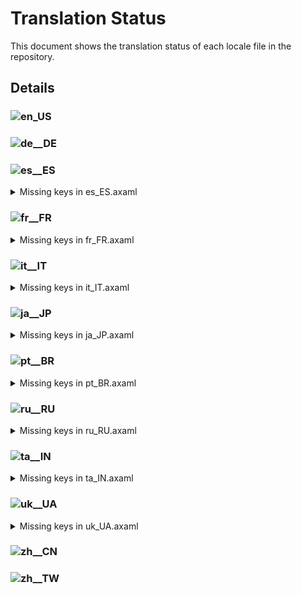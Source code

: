# Translation Status

This document shows the translation status of each locale file in the repository.

## Details

### ![en_US](https://img.shields.io/badge/en__US-%E2%88%9A-brightgreen)

### ![de__DE](https://img.shields.io/badge/de__DE-%E2%88%9A-brightgreen)

### ![es__ES](https://img.shields.io/badge/es__ES-96.84%25-yellow)

<details>
<summary>Missing keys in es_ES.axaml</summary>

- Text.AddToIgnore
- Text.AddToIgnore.Pattern
- Text.AddToIgnore.Storage
- Text.CommitCM.PushRevision
- Text.Configure.CustomAction.Arguments.Tip
- Text.Configure.CustomAction.InputControls
- Text.Configure.CustomAction.InputControls.Edit
- Text.Configure.CustomAction.InputControls.Tip
- Text.Configure.CustomAction.Scope.Tag
- Text.ConfigureCustomActionControls
- Text.ConfigureCustomActionControls.CheckedValue
- Text.ConfigureCustomActionControls.CheckedValue.Tip
- Text.ConfigureCustomActionControls.Description
- Text.ConfigureCustomActionControls.Description.Tip
- Text.ConfigureCustomActionControls.DefaultValue
- Text.ConfigureCustomActionControls.IsFolder
- Text.ConfigureCustomActionControls.Label
- Text.ConfigureCustomActionControls.Type
- Text.ExecuteCustomAction.SimpleWait
- Text.Merge.Edit
- Text.Push.Revision
- Text.Push.Revision.Title
- Text.Stash.Mode
- Text.StashCM.CopyMessage
- Text.TagCM.CustomAction
- Text.WorkingCopy.AddToGitIgnore.InFolder

</details>

### ![fr__FR](https://img.shields.io/badge/fr__FR-89.05%25-yellow)

<details>
<summary>Missing keys in fr_FR.axaml</summary>

- Text.AddToIgnore
- Text.AddToIgnore.Pattern
- Text.AddToIgnore.Storage
- Text.Avatar.Load
- Text.Bisect
- Text.Bisect.Abort
- Text.Bisect.Bad
- Text.Bisect.Detecting
- Text.Bisect.Good
- Text.Bisect.Skip
- Text.Bisect.WaitingForRange
- Text.BranchCM.ResetToSelectedCommit
- Text.Checkout.RecurseSubmodules
- Text.Checkout.WithFastForward
- Text.Checkout.WithFastForward.Upstream
- Text.CommitCM.CopyAuthor
- Text.CommitCM.CopyCommitter
- Text.CommitCM.CopySubject
- Text.CommitCM.PushRevision
- Text.CommitDetail.Changes.Count
- Text.CommitMessageTextBox.SubjectCount
- Text.Configure.CustomAction.Arguments.Tip
- Text.Configure.CustomAction.InputControls
- Text.Configure.CustomAction.InputControls.Edit
- Text.Configure.CustomAction.InputControls.Tip
- Text.Configure.CustomAction.Scope.Tag
- Text.Configure.Git.PreferredMergeMode
- Text.ConfigureCustomActionControls
- Text.ConfigureCustomActionControls.CheckedValue
- Text.ConfigureCustomActionControls.CheckedValue.Tip
- Text.ConfigureCustomActionControls.Description
- Text.ConfigureCustomActionControls.Description.Tip
- Text.ConfigureCustomActionControls.DefaultValue
- Text.ConfigureCustomActionControls.IsFolder
- Text.ConfigureCustomActionControls.Label
- Text.ConfigureCustomActionControls.Type
- Text.ConfirmEmptyCommit.Continue
- Text.ConfirmEmptyCommit.NoLocalChanges
- Text.ConfirmEmptyCommit.StageAllThenCommit
- Text.ConfirmEmptyCommit.WithLocalChanges
- Text.CreateBranch.OverwriteExisting
- Text.DeinitSubmodule
- Text.DeinitSubmodule.Force
- Text.DeinitSubmodule.Path
- Text.Diff.Submodule.Deleted
- Text.ExecuteCustomAction.SimpleWait
- Text.GitFlow.FinishWithPush
- Text.GitFlow.FinishWithSquash
- Text.Hotkeys.Global.SwitchWorkspace
- Text.Hotkeys.Global.SwitchTab
- Text.Hotkeys.TextEditor.OpenExternalMergeTool
- Text.Launcher.Workspaces
- Text.Launcher.Pages
- Text.Merge.Edit
- Text.Preferences.Git.IgnoreCRAtEOLInDiff
- Text.Pull.RecurseSubmodules
- Text.Push.Revision
- Text.Push.Revision.Title
- Text.Repository.BranchSort
- Text.Repository.BranchSort.ByCommitterDate
- Text.Repository.BranchSort.ByName
- Text.Repository.ClearStashes
- Text.Repository.Search.ByContent
- Text.Repository.ShowSubmodulesAsTree
- Text.Repository.ViewLogs
- Text.Repository.Visit
- Text.ResetWithoutCheckout
- Text.ResetWithoutCheckout.MoveTo
- Text.ResetWithoutCheckout.Target
- Text.Stash.Mode
- Text.StashCM.CopyMessage
- Text.Submodule.Deinit
- Text.Submodule.Status
- Text.Submodule.Status.Modified
- Text.Submodule.Status.NotInited
- Text.Submodule.Status.RevisionChanged
- Text.Submodule.Status.Unmerged
- Text.Submodule.URL
- Text.TagCM.CustomAction
- Text.ViewLogs
- Text.ViewLogs.Clear
- Text.ViewLogs.CopyLog
- Text.ViewLogs.Delete
- Text.WorkingCopy.AddToGitIgnore.InFolder
- Text.WorkingCopy.ConfirmCommitWithFilter
- Text.WorkingCopy.Conflicts.OpenExternalMergeTool
- Text.WorkingCopy.Conflicts.OpenExternalMergeToolAllConflicts
- Text.WorkingCopy.Conflicts.UseMine
- Text.WorkingCopy.Conflicts.UseTheirs
- Text.WorkingCopy.ResetAuthor

</details>

### ![it__IT](https://img.shields.io/badge/it__IT-94.28%25-yellow)

<details>
<summary>Missing keys in it_IT.axaml</summary>

- Text.AddToIgnore
- Text.AddToIgnore.Pattern
- Text.AddToIgnore.Storage
- Text.Avatar.Load
- Text.BranchCM.ResetToSelectedCommit
- Text.Checkout.WithFastForward
- Text.Checkout.WithFastForward.Upstream
- Text.CommitCM.PushRevision
- Text.CommitDetail.Changes.Count
- Text.Configure.CustomAction.Arguments.Tip
- Text.Configure.CustomAction.InputControls
- Text.Configure.CustomAction.InputControls.Edit
- Text.Configure.CustomAction.InputControls.Tip
- Text.Configure.CustomAction.Scope.Tag
- Text.ConfigureCustomActionControls
- Text.ConfigureCustomActionControls.CheckedValue
- Text.ConfigureCustomActionControls.CheckedValue.Tip
- Text.ConfigureCustomActionControls.Description
- Text.ConfigureCustomActionControls.Description.Tip
- Text.ConfigureCustomActionControls.DefaultValue
- Text.ConfigureCustomActionControls.IsFolder
- Text.ConfigureCustomActionControls.Label
- Text.ConfigureCustomActionControls.Type
- Text.CreateBranch.OverwriteExisting
- Text.DeinitSubmodule
- Text.DeinitSubmodule.Force
- Text.DeinitSubmodule.Path
- Text.Diff.Submodule.Deleted
- Text.ExecuteCustomAction.SimpleWait
- Text.Hotkeys.Global.SwitchWorkspace
- Text.Hotkeys.Global.SwitchTab
- Text.Launcher.Workspaces
- Text.Launcher.Pages
- Text.Merge.Edit
- Text.Pull.RecurseSubmodules
- Text.Push.Revision
- Text.Push.Revision.Title
- Text.Repository.ClearStashes
- Text.ResetWithoutCheckout
- Text.ResetWithoutCheckout.MoveTo
- Text.ResetWithoutCheckout.Target
- Text.Stash.Mode
- Text.StashCM.CopyMessage
- Text.Submodule.Deinit
- Text.TagCM.CustomAction
- Text.WorkingCopy.AddToGitIgnore.InFolder
- Text.WorkingCopy.ResetAuthor

</details>

### ![ja__JP](https://img.shields.io/badge/ja__JP-88.81%25-yellow)

<details>
<summary>Missing keys in ja_JP.axaml</summary>

- Text.AddToIgnore
- Text.AddToIgnore.Pattern
- Text.AddToIgnore.Storage
- Text.Avatar.Load
- Text.Bisect
- Text.Bisect.Abort
- Text.Bisect.Bad
- Text.Bisect.Detecting
- Text.Bisect.Good
- Text.Bisect.Skip
- Text.Bisect.WaitingForRange
- Text.BranchCM.CompareWithCurrent
- Text.BranchCM.ResetToSelectedCommit
- Text.Checkout.RecurseSubmodules
- Text.Checkout.WithFastForward
- Text.Checkout.WithFastForward.Upstream
- Text.CommitCM.CopyAuthor
- Text.CommitCM.CopyCommitter
- Text.CommitCM.CopySubject
- Text.CommitCM.PushRevision
- Text.CommitDetail.Changes.Count
- Text.CommitMessageTextBox.SubjectCount
- Text.Configure.CustomAction.Arguments.Tip
- Text.Configure.CustomAction.InputControls
- Text.Configure.CustomAction.InputControls.Edit
- Text.Configure.CustomAction.InputControls.Tip
- Text.Configure.CustomAction.Scope.Tag
- Text.Configure.Git.PreferredMergeMode
- Text.ConfigureCustomActionControls
- Text.ConfigureCustomActionControls.CheckedValue
- Text.ConfigureCustomActionControls.CheckedValue.Tip
- Text.ConfigureCustomActionControls.Description
- Text.ConfigureCustomActionControls.Description.Tip
- Text.ConfigureCustomActionControls.DefaultValue
- Text.ConfigureCustomActionControls.IsFolder
- Text.ConfigureCustomActionControls.Label
- Text.ConfigureCustomActionControls.Type
- Text.ConfirmEmptyCommit.Continue
- Text.ConfirmEmptyCommit.NoLocalChanges
- Text.ConfirmEmptyCommit.StageAllThenCommit
- Text.ConfirmEmptyCommit.WithLocalChanges
- Text.CreateBranch.OverwriteExisting
- Text.DeinitSubmodule
- Text.DeinitSubmodule.Force
- Text.DeinitSubmodule.Path
- Text.Diff.Submodule.Deleted
- Text.ExecuteCustomAction.SimpleWait
- Text.GitFlow.FinishWithPush
- Text.GitFlow.FinishWithSquash
- Text.Hotkeys.Global.SwitchWorkspace
- Text.Hotkeys.Global.SwitchTab
- Text.Hotkeys.TextEditor.OpenExternalMergeTool
- Text.Launcher.Workspaces
- Text.Launcher.Pages
- Text.Merge.Edit
- Text.Preferences.Git.IgnoreCRAtEOLInDiff
- Text.Pull.RecurseSubmodules
- Text.Push.Revision
- Text.Push.Revision.Title
- Text.Repository.BranchSort
- Text.Repository.BranchSort.ByCommitterDate
- Text.Repository.BranchSort.ByName
- Text.Repository.ClearStashes
- Text.Repository.FilterCommits
- Text.Repository.Search.ByContent
- Text.Repository.ShowSubmodulesAsTree
- Text.Repository.ViewLogs
- Text.Repository.Visit
- Text.ResetWithoutCheckout
- Text.ResetWithoutCheckout.MoveTo
- Text.ResetWithoutCheckout.Target
- Text.Stash.Mode
- Text.StashCM.CopyMessage
- Text.Submodule.Deinit
- Text.Submodule.Status
- Text.Submodule.Status.Modified
- Text.Submodule.Status.NotInited
- Text.Submodule.Status.RevisionChanged
- Text.Submodule.Status.Unmerged
- Text.Submodule.URL
- Text.TagCM.CustomAction
- Text.ViewLogs
- Text.ViewLogs.Clear
- Text.ViewLogs.CopyLog
- Text.ViewLogs.Delete
- Text.WorkingCopy.AddToGitIgnore.InFolder
- Text.WorkingCopy.ConfirmCommitWithFilter
- Text.WorkingCopy.Conflicts.OpenExternalMergeTool
- Text.WorkingCopy.Conflicts.OpenExternalMergeToolAllConflicts
- Text.WorkingCopy.Conflicts.UseMine
- Text.WorkingCopy.Conflicts.UseTheirs
- Text.WorkingCopy.ResetAuthor

</details>

### ![pt__BR](https://img.shields.io/badge/pt__BR-81.27%25-yellow)

<details>
<summary>Missing keys in pt_BR.axaml</summary>

- Text.AddToIgnore
- Text.AddToIgnore.Pattern
- Text.AddToIgnore.Storage
- Text.AIAssistant.Regen
- Text.AIAssistant.Use
- Text.ApplyStash
- Text.ApplyStash.DropAfterApply
- Text.ApplyStash.RestoreIndex
- Text.ApplyStash.Stash
- Text.Avatar.Load
- Text.Bisect
- Text.Bisect.Abort
- Text.Bisect.Bad
- Text.Bisect.Detecting
- Text.Bisect.Good
- Text.Bisect.Skip
- Text.Bisect.WaitingForRange
- Text.BranchCM.CustomAction
- Text.BranchCM.MergeMultiBranches
- Text.BranchCM.ResetToSelectedCommit
- Text.BranchUpstreamInvalid
- Text.Checkout.RecurseSubmodules
- Text.Checkout.WithFastForward
- Text.Checkout.WithFastForward.Upstream
- Text.Clone.RecurseSubmodules
- Text.CommitCM.CopyAuthor
- Text.CommitCM.CopyCommitter
- Text.CommitCM.CopySubject
- Text.CommitCM.Merge
- Text.CommitCM.MergeMultiple
- Text.CommitCM.PushRevision
- Text.CommitDetail.Changes.Count
- Text.CommitDetail.Files.Search
- Text.CommitDetail.Info.Children
- Text.CommitMessageTextBox.SubjectCount
- Text.Configure.CustomAction.Arguments.Tip
- Text.Configure.CustomAction.InputControls
- Text.Configure.CustomAction.InputControls.Edit
- Text.Configure.CustomAction.InputControls.Tip
- Text.Configure.CustomAction.Scope.Branch
- Text.Configure.CustomAction.Scope.Tag
- Text.Configure.CustomAction.WaitForExit
- Text.Configure.Git.PreferredMergeMode
- Text.Configure.IssueTracker.AddSampleGiteeIssue
- Text.Configure.IssueTracker.AddSampleGiteePullRequest
- Text.ConfigureCustomActionControls
- Text.ConfigureCustomActionControls.CheckedValue
- Text.ConfigureCustomActionControls.CheckedValue.Tip
- Text.ConfigureCustomActionControls.Description
- Text.ConfigureCustomActionControls.Description.Tip
- Text.ConfigureCustomActionControls.DefaultValue
- Text.ConfigureCustomActionControls.IsFolder
- Text.ConfigureCustomActionControls.Label
- Text.ConfigureCustomActionControls.Type
- Text.ConfirmEmptyCommit.Continue
- Text.ConfirmEmptyCommit.NoLocalChanges
- Text.ConfirmEmptyCommit.StageAllThenCommit
- Text.ConfirmEmptyCommit.WithLocalChanges
- Text.CopyFullPath
- Text.CreateBranch.Name.WarnSpace
- Text.CreateBranch.OverwriteExisting
- Text.DeinitSubmodule
- Text.DeinitSubmodule.Force
- Text.DeinitSubmodule.Path
- Text.DeleteRepositoryNode.Path
- Text.DeleteRepositoryNode.TipForGroup
- Text.DeleteRepositoryNode.TipForRepository
- Text.Diff.First
- Text.Diff.Last
- Text.Diff.Submodule.Deleted
- Text.Diff.UseBlockNavigation
- Text.ExecuteCustomAction.SimpleWait
- Text.Fetch.Force
- Text.FileCM.ResolveUsing
- Text.GitFlow.FinishWithPush
- Text.GitFlow.FinishWithSquash
- Text.Hotkeys.Global.Clone
- Text.Hotkeys.Global.SwitchWorkspace
- Text.Hotkeys.Global.SwitchTab
- Text.Hotkeys.TextEditor.OpenExternalMergeTool
- Text.InProgress.CherryPick.Head
- Text.InProgress.Merge.Operating
- Text.InProgress.Rebase.StoppedAt
- Text.InProgress.Revert.Head
- Text.Launcher.Workspaces
- Text.Launcher.Pages
- Text.Merge.Edit
- Text.Merge.Source
- Text.MergeMultiple
- Text.MergeMultiple.CommitChanges
- Text.MergeMultiple.Strategy
- Text.MergeMultiple.Targets
- Text.Preferences.AI.Streaming
- Text.Preferences.Appearance.EditorTabWidth
- Text.Preferences.General.DateFormat
- Text.Preferences.General.ShowChildren
- Text.Preferences.General.ShowTagsInGraph
- Text.Preferences.Git.IgnoreCRAtEOLInDiff
- Text.Preferences.Git.SSLVerify
- Text.Pull.RecurseSubmodules
- Text.Push.Revision
- Text.Push.Revision.Title
- Text.Repository.BranchSort
- Text.Repository.BranchSort.ByCommitterDate
- Text.Repository.BranchSort.ByName
- Text.Repository.ClearStashes
- Text.Repository.FilterCommits
- Text.Repository.HistoriesLayout
- Text.Repository.HistoriesLayout.Horizontal
- Text.Repository.HistoriesLayout.Vertical
- Text.Repository.HistoriesOrder
- Text.Repository.Notifications.Clear
- Text.Repository.OnlyHighlightCurrentBranchInHistories
- Text.Repository.Search.ByContent
- Text.Repository.ShowSubmodulesAsTree
- Text.Repository.Skip
- Text.Repository.Tags.OrderByCreatorDate
- Text.Repository.Tags.OrderByName
- Text.Repository.Tags.Sort
- Text.Repository.UseRelativeTimeInHistories
- Text.Repository.ViewLogs
- Text.Repository.Visit
- Text.ResetWithoutCheckout
- Text.ResetWithoutCheckout.MoveTo
- Text.ResetWithoutCheckout.Target
- Text.SetUpstream
- Text.SetUpstream.Local
- Text.SetUpstream.Unset
- Text.SetUpstream.Upstream
- Text.SHALinkCM.NavigateTo
- Text.Stash.Mode
- Text.StashCM.CopyMessage
- Text.StashCM.SaveAsPatch
- Text.Submodule.Deinit
- Text.Submodule.Status
- Text.Submodule.Status.Modified
- Text.Submodule.Status.NotInited
- Text.Submodule.Status.RevisionChanged
- Text.Submodule.Status.Unmerged
- Text.Submodule.URL
- Text.TagCM.CustomAction
- Text.ViewLogs
- Text.ViewLogs.Clear
- Text.ViewLogs.CopyLog
- Text.ViewLogs.Delete
- Text.WorkingCopy.AddToGitIgnore.InFolder
- Text.WorkingCopy.CommitToEdit
- Text.WorkingCopy.ConfirmCommitWithFilter
- Text.WorkingCopy.Conflicts.OpenExternalMergeTool
- Text.WorkingCopy.Conflicts.OpenExternalMergeToolAllConflicts
- Text.WorkingCopy.Conflicts.UseMine
- Text.WorkingCopy.Conflicts.UseTheirs
- Text.WorkingCopy.ResetAuthor
- Text.WorkingCopy.SignOff

</details>

### ![ru__RU](https://img.shields.io/badge/ru__RU-97.69%25-yellow)

<details>
<summary>Missing keys in ru_RU.axaml</summary>

- Text.AddToIgnore
- Text.AddToIgnore.Pattern
- Text.AddToIgnore.Storage
- Text.Configure.CustomAction.Arguments.Tip
- Text.Configure.CustomAction.InputControls
- Text.Configure.CustomAction.InputControls.Edit
- Text.Configure.CustomAction.InputControls.Tip
- Text.Configure.CustomAction.Scope.Tag
- Text.ConfigureCustomActionControls
- Text.ConfigureCustomActionControls.CheckedValue
- Text.ConfigureCustomActionControls.CheckedValue.Tip
- Text.ConfigureCustomActionControls.Description
- Text.ConfigureCustomActionControls.Description.Tip
- Text.ConfigureCustomActionControls.DefaultValue
- Text.ConfigureCustomActionControls.IsFolder
- Text.ConfigureCustomActionControls.Label
- Text.ConfigureCustomActionControls.Type
- Text.ExecuteCustomAction.SimpleWait
- Text.TagCM.CustomAction

</details>

### ![ta__IN](https://img.shields.io/badge/ta__IN-88.93%25-yellow)

<details>
<summary>Missing keys in ta_IN.axaml</summary>

- Text.AddToIgnore
- Text.AddToIgnore.Pattern
- Text.AddToIgnore.Storage
- Text.Avatar.Load
- Text.Bisect
- Text.Bisect.Abort
- Text.Bisect.Bad
- Text.Bisect.Detecting
- Text.Bisect.Good
- Text.Bisect.Skip
- Text.Bisect.WaitingForRange
- Text.BranchCM.CompareWithCurrent
- Text.BranchCM.ResetToSelectedCommit
- Text.Checkout.RecurseSubmodules
- Text.Checkout.WithFastForward
- Text.Checkout.WithFastForward.Upstream
- Text.CommitCM.CopyAuthor
- Text.CommitCM.CopyCommitter
- Text.CommitCM.CopySubject
- Text.CommitCM.PushRevision
- Text.CommitDetail.Changes.Count
- Text.CommitMessageTextBox.SubjectCount
- Text.Configure.CustomAction.Arguments.Tip
- Text.Configure.CustomAction.InputControls
- Text.Configure.CustomAction.InputControls.Edit
- Text.Configure.CustomAction.InputControls.Tip
- Text.Configure.CustomAction.Scope.Tag
- Text.Configure.Git.PreferredMergeMode
- Text.ConfigureCustomActionControls
- Text.ConfigureCustomActionControls.CheckedValue
- Text.ConfigureCustomActionControls.CheckedValue.Tip
- Text.ConfigureCustomActionControls.Description
- Text.ConfigureCustomActionControls.Description.Tip
- Text.ConfigureCustomActionControls.DefaultValue
- Text.ConfigureCustomActionControls.IsFolder
- Text.ConfigureCustomActionControls.Label
- Text.ConfigureCustomActionControls.Type
- Text.ConfirmEmptyCommit.Continue
- Text.ConfirmEmptyCommit.NoLocalChanges
- Text.ConfirmEmptyCommit.StageAllThenCommit
- Text.ConfirmEmptyCommit.WithLocalChanges
- Text.CreateBranch.OverwriteExisting
- Text.DeinitSubmodule
- Text.DeinitSubmodule.Force
- Text.DeinitSubmodule.Path
- Text.Diff.Submodule.Deleted
- Text.ExecuteCustomAction.SimpleWait
- Text.GitFlow.FinishWithPush
- Text.GitFlow.FinishWithSquash
- Text.Hotkeys.Global.SwitchWorkspace
- Text.Hotkeys.Global.SwitchTab
- Text.Hotkeys.TextEditor.OpenExternalMergeTool
- Text.Launcher.Workspaces
- Text.Launcher.Pages
- Text.Merge.Edit
- Text.Preferences.Git.IgnoreCRAtEOLInDiff
- Text.Pull.RecurseSubmodules
- Text.Push.Revision
- Text.Push.Revision.Title
- Text.Repository.BranchSort
- Text.Repository.BranchSort.ByCommitterDate
- Text.Repository.BranchSort.ByName
- Text.Repository.ClearStashes
- Text.Repository.Search.ByContent
- Text.Repository.ShowSubmodulesAsTree
- Text.Repository.ViewLogs
- Text.Repository.Visit
- Text.ResetWithoutCheckout
- Text.ResetWithoutCheckout.MoveTo
- Text.ResetWithoutCheckout.Target
- Text.Stash.Mode
- Text.StashCM.CopyMessage
- Text.Submodule.Deinit
- Text.Submodule.Status
- Text.Submodule.Status.Modified
- Text.Submodule.Status.NotInited
- Text.Submodule.Status.RevisionChanged
- Text.Submodule.Status.Unmerged
- Text.Submodule.URL
- Text.TagCM.CustomAction
- Text.UpdateSubmodules.Target
- Text.ViewLogs
- Text.ViewLogs.Clear
- Text.ViewLogs.CopyLog
- Text.ViewLogs.Delete
- Text.WorkingCopy.AddToGitIgnore.InFolder
- Text.WorkingCopy.Conflicts.OpenExternalMergeTool
- Text.WorkingCopy.Conflicts.OpenExternalMergeToolAllConflicts
- Text.WorkingCopy.Conflicts.UseMine
- Text.WorkingCopy.Conflicts.UseTheirs
- Text.WorkingCopy.ResetAuthor

</details>

### ![uk__UA](https://img.shields.io/badge/uk__UA-90.15%25-yellow)

<details>
<summary>Missing keys in uk_UA.axaml</summary>

- Text.AddToIgnore
- Text.AddToIgnore.Pattern
- Text.AddToIgnore.Storage
- Text.Avatar.Load
- Text.Bisect
- Text.Bisect.Abort
- Text.Bisect.Bad
- Text.Bisect.Detecting
- Text.Bisect.Good
- Text.Bisect.Skip
- Text.Bisect.WaitingForRange
- Text.BranchCM.ResetToSelectedCommit
- Text.Checkout.RecurseSubmodules
- Text.Checkout.WithFastForward
- Text.Checkout.WithFastForward.Upstream
- Text.CommitCM.CopyAuthor
- Text.CommitCM.CopyCommitter
- Text.CommitCM.CopySubject
- Text.CommitCM.PushRevision
- Text.CommitDetail.Changes.Count
- Text.CommitMessageTextBox.SubjectCount
- Text.Configure.CustomAction.Arguments.Tip
- Text.Configure.CustomAction.InputControls
- Text.Configure.CustomAction.InputControls.Edit
- Text.Configure.CustomAction.InputControls.Tip
- Text.Configure.CustomAction.Scope.Tag
- Text.ConfigureCustomActionControls
- Text.ConfigureCustomActionControls.CheckedValue
- Text.ConfigureCustomActionControls.CheckedValue.Tip
- Text.ConfigureCustomActionControls.Description
- Text.ConfigureCustomActionControls.Description.Tip
- Text.ConfigureCustomActionControls.DefaultValue
- Text.ConfigureCustomActionControls.IsFolder
- Text.ConfigureCustomActionControls.Label
- Text.ConfigureCustomActionControls.Type
- Text.ConfigureWorkspace.Name
- Text.CreateBranch.OverwriteExisting
- Text.DeinitSubmodule
- Text.DeinitSubmodule.Force
- Text.DeinitSubmodule.Path
- Text.Diff.Submodule.Deleted
- Text.ExecuteCustomAction.SimpleWait
- Text.GitFlow.FinishWithPush
- Text.GitFlow.FinishWithSquash
- Text.Hotkeys.Global.SwitchWorkspace
- Text.Hotkeys.Global.SwitchTab
- Text.Hotkeys.TextEditor.OpenExternalMergeTool
- Text.Launcher.Workspaces
- Text.Launcher.Pages
- Text.Merge.Edit
- Text.Preferences.Git.IgnoreCRAtEOLInDiff
- Text.Pull.RecurseSubmodules
- Text.Push.Revision
- Text.Push.Revision.Title
- Text.Repository.BranchSort
- Text.Repository.BranchSort.ByCommitterDate
- Text.Repository.BranchSort.ByName
- Text.Repository.ClearStashes
- Text.Repository.Search.ByContent
- Text.Repository.ShowSubmodulesAsTree
- Text.Repository.ViewLogs
- Text.Repository.Visit
- Text.ResetWithoutCheckout
- Text.ResetWithoutCheckout.MoveTo
- Text.ResetWithoutCheckout.Target
- Text.Stash.Mode
- Text.StashCM.CopyMessage
- Text.Submodule.Deinit
- Text.Submodule.Status
- Text.Submodule.Status.Modified
- Text.Submodule.Status.NotInited
- Text.Submodule.Status.RevisionChanged
- Text.Submodule.Status.Unmerged
- Text.Submodule.URL
- Text.TagCM.CustomAction
- Text.ViewLogs
- Text.ViewLogs.Clear
- Text.ViewLogs.CopyLog
- Text.ViewLogs.Delete
- Text.WorkingCopy.AddToGitIgnore.InFolder
- Text.WorkingCopy.ResetAuthor

</details>

### ![zh__CN](https://img.shields.io/badge/zh__CN-%E2%88%9A-brightgreen)

### ![zh__TW](https://img.shields.io/badge/zh__TW-%E2%88%9A-brightgreen)